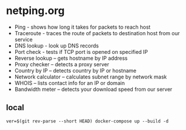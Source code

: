 # netping.org

- Ping - shows how long it takes for packets to reach host
- Traceroute - traces the route of packets to destination host from our service
- DNS lookup - look up DNS records
- Port check - tests if TCP port is opened on specified IP
- Reverse lookup – gets hostname by IP address
- Proxy checker – detects a proxy server
- Country by IP – detects country by IP or hostname
- Network calculator – calculates subnet range by network mask
- WHOIS – lists contact info for an IP or domain
- Bandwidth meter – detects your download speed from our server

## local
```
ver=$(git rev-parse --short HEAD) docker-compose up --build -d
```
